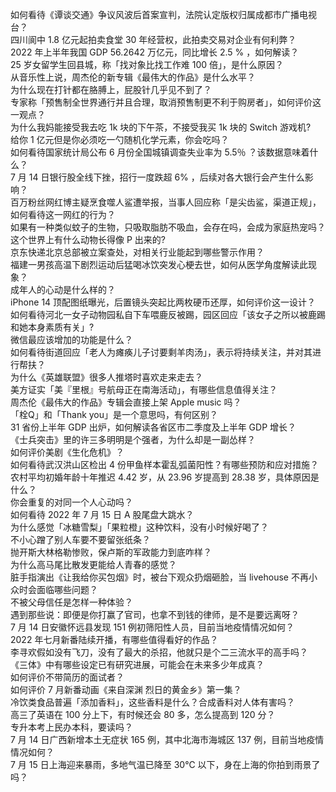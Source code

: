 如何看待《谭谈交通》争议风波后首案宣判，法院认定版权归属成都市广播电视台？  
四川阆中 1.8 亿元起拍卖食堂 30 年经营权，此拍卖交易对企业有何利弊？  
2022 年上半年我国 GDP 56.2642 万亿元，同比增长 2.5 % ，如何解读？  
25 岁女留学生回县城，称「找对象比找工作难 100 倍」，是什么原因？  
从音乐性上说，周杰伦的新专辑《最伟大的作品》是什么水平？  
为什么现在打针都在胳膊上，屁股针几乎见不到了？  
专家称「预售制全世界通行并且合理，取消预售制更不利于购房者」，如何评价这一观点？  
为什么我妈能接受我去吃 1k 块的下午茶，不接受我买 1k 块的 Switch 游戏机?  
给你 1 亿元但是你必须吃一勺随机化学元素，你会吃吗？  
如何看待国家统计局公布 6 月份全国城镇调查失业率为 5.5％ ？该数据意味着什么？  
7 月 14 日银行股全线下挫，招行一度跌超 6% ，后续对各大银行会产生什么影响？  
百万粉丝网红博主疑烹食噬人鲨遭举报，当事人回应称「是尖齿鲨，渠道正规」，如何看待这一网红的行为？  
如果有一种类似蚊子的生物，只吸取脂肪不吸血，会存在吗，会成为家庭热宠吗？  
这个世界上有什么动物长得像 P 出来的?  
京东快递北京总部被立案查处，对相关行业能起到哪些警示作用？  
福建一男孩高温下剧烈运动后猛喝冰饮突发心梗去世，如何从医学角度解读此现象？  
成年人的心动是什么样的？  
iPhone 14 顶配图纸曝光，后置镜头突起比两枚硬币还厚，如何评价这一设计？  
如何看待河北一女子动物园私自下车喂鹿反被踢，园区回应「该女子之所以被鹿踢和她本身素质有关」?  
微信最应该增加的功能是什么？  
如何看待街道回应「老人为瘫痪儿子讨要剩羊肉汤」，表示将持续关注，并对其进行帮扶？  
为什么《英雄联盟》很多人推塔时喜欢走来走去？  
美方证实「美『里根』号航母正在南海活动」，有哪些信息值得关注？  
周杰伦《最伟大的作品》专辑会直接上架 Apple music 吗？  
「栓Q」和「Thank you」是一个意思吗，有何区别？  
31 省份上半年 GDP 出炉，如何解读各省区市二季度及上半年 GDP 增长？  
《士兵突击》里的许三多明明是个强者，为什么却是一副怂样？  
如何评价美剧《生化危机》？  
如何看待武汉洪山区检出 4 份甲鱼样本霍乱弧菌阳性？有哪些预防和应对措施？  
农村平均初婚年龄十年推迟 4.42 岁，从 23.96 岁提高到 28.38 岁，具体原因是什么？  
你会重复的对同一个人心动吗？  
如何看待 2022 年 7 月 15 日 A 股尾盘大跳水？  
为什么感觉「冰糖雪梨」「果粒橙」这种饮料，没有小时候好喝了？  
不小心蹭了别人车要不要留张纸条？  
抛开斯大林格勒惨败，保卢斯的军政能力到底咋样？  
为什么高马尾比散发更能给人青春的感觉？  
脏手指演出《让我给你买包烟》时，被台下观众扔烟砸脸，当 livehouse 不再小众时会面临哪些问题？  
不被父母信任是怎样一种体验？  
遇到那些说：即便是你打赢了官司，也拿不到钱的律师，是不是要远离呀？  
7 月 14 日安徽怀远县发现 151 例初筛阳性人员，目前当地疫情情况如何？  
2022 年七月新番陆续开播，有哪些值得看好的作品？  
李寻欢假如没有飞刀，没有了最大的杀招，他就只是个二三流水平的高手吗？  
《三体》中有哪些设定已有研究进展，可能会在未来多少年成真？  
如何评价不带简历的面试者？  
如何评价 7 月新番动画《来自深渊 烈日的黄金乡》第一集？  
冷饮类食品普遍「添加香料」，这些香料是什么？合成香料对人体有害吗？  
高三了英语在 100 分上下，有时候还会 80 多，怎么提高到 120 分？  
专升本考上民办本科，要读吗？  
7 月 14 日广西新增本土无症状 165 例，其中北海市海城区 137 例，目前当地疫情情况如何？  
7 月 15 日上海迎来暴雨，多地气温已降至 30℃ 以下，身在上海的你拍到雨景了吗？  

